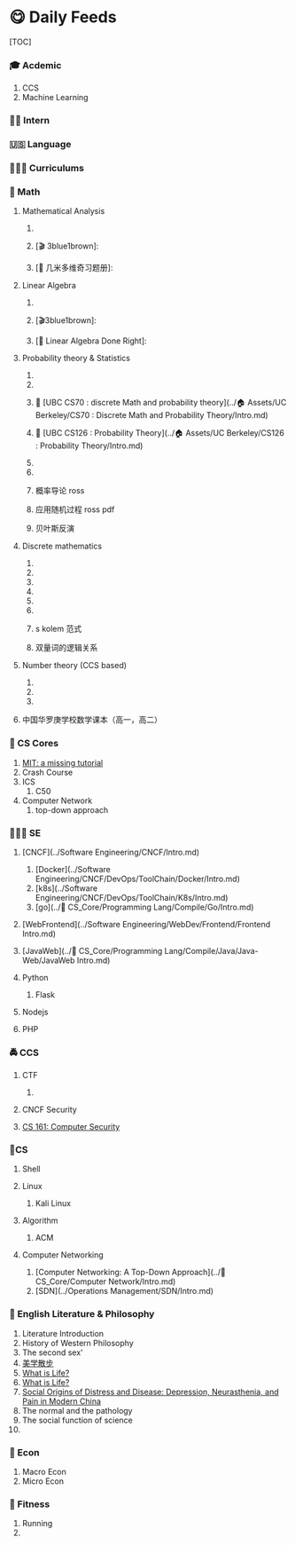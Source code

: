 # 😋 Daily Feeds

[TOC]



### 🎓 Acdemic

1. CCS
2. Machine Learning


### 🙌🏻 Intern



### 🇺🇸 Language

 

### 👩🏼‍🏫 Curriculums




### 🧮 Math

1. Mathematical Analysis 

   1. [🎬 数学分析 陈纪修老师 1080p高清版(全集)]: https://www.bilibili.com/video/BV15v411g7VP?share_source=copy_web&vd_source=7740584ebdab35221363fc24d1582d9d

   2. [🎬 3blue1brown]:

   3. [📖 几米多维奇习题册]:

2. Linear Algebra

   1. [🎬（已完结）《线性代数应该这样学（Linear Algebra Done Right）》自制教程&习题选讲]: https://www.bilibili.com/video/BV1Vg411G7cz?p=34&share_source=copy_web&vd_source=7740584ebdab35221363fc24d1582d9d

   2. [🎬3blue1brown]:

   3. [📖 Linear Algebra Done Right]:

3. Probability theory & Statistics

   1. [🎬《概率论与数理统计》教学视频全集（宋浩）]: https://www.bilibili.com/video/BV1ot411y7mU?p=9&share_source=copy_web&vd_source=7740584ebdab35221363fc24d1582d9d

   2. [🎬【比刷剧还爽!】一生推！！【麻省理工公开课】听说你概率论挂了？ MIT 概率论 (中英双语字幕)完整版全25讲，概率论应该这样学！]: https://www.bilibili.com/video/BV1MV4y1W73J?share_source=copy_web&vd_source=7740584ebdab35221363fc24d1582d9d

   3. 🏫 [UBC CS70 : discrete Math and probability theory](../🏠 Assets/UC Berkeley/CS70 : Discrete Math and Probability Theory/Intro.md) 

   4. 🏫 [UBC CS126 : Probability Theory](../🏠 Assets/UC Berkeley/CS126 : Probability Theory/Intro.md) 

   5. [概率论与数理统计]: "陈希孺"

   6. [统计学习方法]: "李航"

   7. 概率导论 ross 

   8. 应用随机过程 ross pdf

   9. 贝叶斯反演

4. Discrete mathematics

   1. [🎬离散数学（全）-北京大学]: https://www.bilibili.com/video/BV1BW411n7gw?p=7&share_source=copy_web&vd_source=7740584ebdab35221363fc24d1582d9d "配课件"

   2. [🎬【MIT-离散数学】高级程序员必备知识！+专业中英文字幕！]: https://www.bilibili.com/video/BV1zh41167Uy?share_source=copy_web&vd_source=7740584ebdab35221363fc24d1582d9d

   3. [📖 离散数学]:"屈婉玲"

   4. [📖 离散数学]:"左孝凌"

   5. [📖 Discrete Mathematics]:"Kenneth.H.Rosen"

   6. [💬 Discrete Mathematics and Functional Programming]:http://cs.wheaton.edu/%7Etvandrun/dmfp/

   7. s kolem 范式

   8. 双量词的逻辑关系

5. Number theory (CCS based)

   1. [🎬 韩涛老师大学初等数论系列讲座]: https://www.bilibili.com/video/BV1eK4y1L7hq?share_source=copy_web&vd_source=7740584ebdab35221363fc24d1582d9d
   2. [📖 网络空间安全数学基础]: "杨波"
   3. [📖 初等数论]:"柯召"

6. 中国华罗庚学校数学课本（高一，高二）



### 🔐 CS Cores

1. [MIT: a missing tutorial ](https://missing.csail.mit.edu)
2. Crash Course
3. ICS
   1. C50
4. Computer Network
   1. top-down approach



### 👷🏾‍♂️ SE

1. [CNCF](../Software Engineering/CNCF/Intro.md) 
   1. [Docker](../Software Engineering/CNCF/DevOps/ToolChain/Docker/Intro.md) 
   2. [k8s](../Software Engineering/CNCF/DevOps/ToolChain/K8s/Intro.md) 
   3. [go](../🔑 CS_Core/Programming Lang/Compile/Go/Intro.md) 
2. [WebFrontend](../Software Engineering/WebDev/Frontend/Frontend Intro.md) 
3. [JavaWeb](../🔑 CS_Core/Programming Lang/Compile/Java/Java-Web/JavaWeb Intro.md) 
4. Python
   1. Flask

5. Nodejs
6. PHP



###  🚔 CCS

1. CTF

   1. [【CTF全套120集】清华大学顶尖蓝莲花战队站教你学CTF从零基础内卷成大佬！| ctf入门| ctf比赛| ctf夺旗赛|ctfweb]: https://www.bilibili.com/video/BV1DL4y1T7v7?p=4&share_source=copy_web&vd_source=7740584ebdab35221363fc24d1582d9d

2. CNCF Security 
3. [CS 161: Computer Security](https://fa22.cs161.org)



### 🔬CS

1. Shell

2. Linux
   1. Kali Linux

3. Algorithm
   1. ACM
4. Computer Networking
   1. [Computer Networking: A Top-Down Approach](../🔑 CS_Core/Computer Network/Intro.md) 
   2. [SDN](../Operations Management/SDN/Intro.md) 




### 🧐 English Literature & Philosophy

1. Literature Introduction
2. History of Western Philosophy 
3. The second sex'
4. [美学散步](https://www.sto.cx/book-1550-1.html)
5. [What is Life?](https://www.frontiersin.org/articles/10.3389/fspas.2020.00007/full)
6. [What is Life?](https://philosophynow.org/issues/101/What_Is_Life)
7. [Social Origins of Distress and Disease: Depression, Neurasthenia, and Pain in Modern China](https://jamanetwork.com/journals/jama/article-abstract/366170)
8. The normal and the pathology
9. The social function of science
10. 



### 🤑 Econ

1. Macro Econ
2. Micro Econ



### 💪 Fitness

1. Running
2. 

